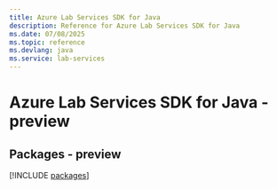 ```yaml
---
title: Azure Lab Services SDK for Java
description: Reference for Azure Lab Services SDK for Java
ms.date: 07/08/2025
ms.topic: reference
ms.devlang: java
ms.service: lab-services
---
```

# Azure Lab Services SDK for Java - preview
## Packages - preview
[!INCLUDE [packages](lab-services-index.md)]